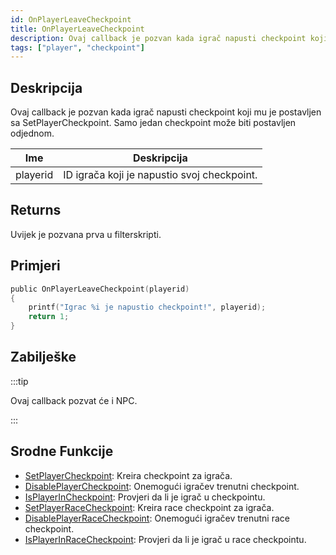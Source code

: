 ```yaml
---
id: OnPlayerLeaveCheckpoint
title: OnPlayerLeaveCheckpoint
description: Ovaj callback je pozvan kada igrač napusti checkpoint koji mu je postavljen sa SetPlayerCheckpoint.
tags: ["player", "checkpoint"]
---
```


## Deskripcija

Ovaj callback je pozvan kada igrač napusti checkpoint koji mu je postavljen sa SetPlayerCheckpoint. Samo jedan checkpoint može biti postavljen odjednom.

| Ime      | Deskripcija                                 |
| -------- | ------------------------------------------- |
| playerid | ID igrača koji je napustio svoj checkpoint. |

## Returns

Uvijek je pozvana prva u filterskripti.

## Primjeri

```c
public OnPlayerLeaveCheckpoint(playerid)
{
    printf("Igrac %i je napustio checkpoint!", playerid);
    return 1;
}
```

## Zabilješke

:::tip

Ovaj callback pozvat će i NPC.

:::

## Srodne Funkcije

- [SetPlayerCheckpoint](../functions/SetPlayerCheckpoint.md): Kreira checkpoint za igrača.
- [DisablePlayerCheckpoint](../functions/DisablePlayerCheckpoint.md): Onemogući igračev trenutni checkpoint.
- [IsPlayerInCheckpoint](../functions/IsPlayerInRaceCheckpoint.md): Provjeri da li je igrač u checkpointu.
- [SetPlayerRaceCheckpoint](../functions/SetPlayerRaceCheckpoint.md): Kreira race checkpoint za igrača.
- [DisablePlayerRaceCheckpoint](../functions/DisablePlayerRaceCheckpoint.md): Onemogući igračev trenutni race checkpoint.
- [IsPlayerInRaceCheckpoint](../functions/IsPlayerInRaceCheckpoint.md): Provjeri da li je igrač u race checkpointu.
